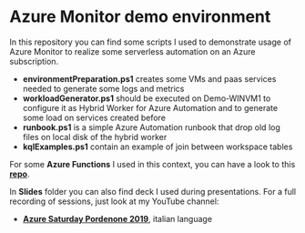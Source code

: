 # Azure Monitor demo environment

In this repository you can find some scripts I used to demonstrate usage of Azure Monitor to realize some serverless automation on an Azure subscription.

- **environmentPreparation.ps1** creates some VMs and paas services needed to generate some logs and metrics
- **workloadGenerator.ps1** should be executed on Demo-WINVM1 to configure it as Hybrid Worker for Azure Automation and to generate some load on services created before
- **runbook.ps1** is a simple Azure Automation runbook that drop old log files on local disk of the hybrid worker
- **kqlExamples.ps1** contain an example of join between workspace tables

For some **Azure Functions** I used in this context, you can have a look to this **[repo](https://github.com/OmegaMadLab/StartingWithPoshAzureFunctions)**.

In **Slides** folder you can also find deck I used during presentations.
For a full recording of sessions, just look at my YouTube channel:

- **[Azure Saturday Pordenone 2019](https://youtu.be/ifHJATNmC9k)**, italian language 
